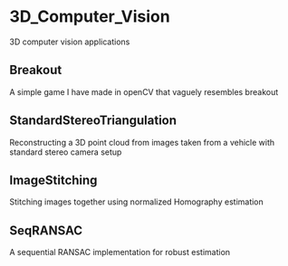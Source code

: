# 3D_Computer_Vision
3D computer vision applications

## Breakout
A simple game I have made in openCV that vaguely resembles breakout

## StandardStereoTriangulation
Reconstructing a 3D point cloud from images taken from a vehicle with standard stereo camera setup

## ImageStitching
Stitching images together using normalized Homography estimation

## SeqRANSAC
A sequential RANSAC implementation for robust estimation
